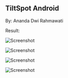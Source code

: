 ## TiltSpot Android

By: Ananda Dwi Rahmawati

Result:

![Screenshot](img/img1.jpg)
 
![Screenshot](img/img2.jpg)

![Screenshot](img/img3.jpg)

![Screenshot](img/img4.jpg)
